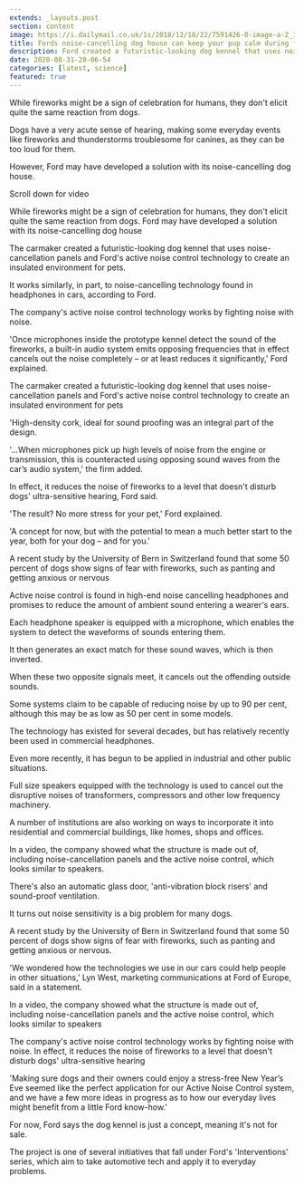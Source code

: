 ```yaml
---
extends: _layouts.post
section: content
image: https://i.dailymail.co.uk/1s/2018/12/18/22/7591426-0-image-a-2_1545172598549.jpg 
title: Fords noise-cancelling dog house can keep your pup calm during fireworks and thunderstorms 
description: Ford created a futuristic-looking dog kennel that uses noise-cancellation panels and the carmarkers active noise control technology to create an insulated environment for pets. 
date: 2020-08-31-20-06-54 
categories: [latest, science] 
featured: true 
--- 
```

While fireworks might be a sign of celebration for humans, they don't elicit quite the same reaction from dogs. 

Dogs have a very acute sense of hearing, making some everyday events like fireworks and thunderstorms troublesome for canines, as they can be too loud for them. 

However, Ford may have developed a solution with its noise-cancelling dog house. 

Scroll down for video 

While fireworks might be a sign of celebration for humans, they don't elicit quite the same reaction from dogs. Ford may have developed a solution with its noise-cancelling dog house

The carmaker created a futuristic-looking dog kennel that uses noise-cancellation panels and Ford's active noise control technology to create an insulated environment for pets. 

It works similarly, in part, to noise-cancelling technology found in headphones in cars, according to Ford. 

The company's active noise control technology works by fighting noise with noise.

'Once microphones inside the prototype kennel detect the sound of the fireworks, a built-in audio system emits opposing frequencies that in effect cancels out the noise completely – or at least reduces it significantly,' Ford explained. 

The carmaker created a futuristic-looking dog kennel that uses noise-cancellation panels and Ford's active noise control technology to create an insulated environment for pets

'High-density cork, ideal for sound proofing was an integral part of the design.

'...When microphones pick up high levels of noise from the engine or transmission, this is counteracted using opposing sound waves from the car’s audio system,' the firm added. 

In effect, it reduces the noise of fireworks to a level that doesn't disturb dogs' ultra-sensitive hearing, Ford said. 

'The result? No more stress for your pet,' Ford explained.

'A concept for now, but with the potential to mean a much better start to the year, both for your dog – and for you.' 

A recent study by the University of Bern in Switzerland found that some 50 percent of dogs show signs of fear with fireworks, such as panting and getting anxious or nervous

Active noise control is found in high-end noise cancelling headphones and promises to reduce the amount of ambient sound entering a wearer's ears. 

Each headphone speaker is equipped with a microphone, which enables the system to detect the waveforms of sounds entering them.

It then generates an exact match for these sound waves, which is then inverted. 

When these two opposite signals meet, it cancels out the offending outside sounds.

Some systems claim to be capable of reducing noise by up to 90 per cent, although this may be as low as 50 per cent in some models.

The technology has existed for several decades, but has relatively recently been used in commercial headphones.

Even more recently, it has begun to be applied in industrial and other public situations.

Full size speakers equipped with the technology is used to cancel out the disruptive noises of transformers, compressors and other low frequency machinery.

A number of institutions are also working on ways to incorporate it into residential and commercial buildings, like homes, shops and offices. 

In a video, the company showed what the structure is made out of, including noise-cancellation panels and the active noise control, which looks similar to speakers.

There's also an automatic glass door, 'anti-vibration block risers' and sound-proof ventilation. 

It turns out noise sensitivity is a big problem for many dogs. 

A recent study by the University of Bern in Switzerland found that some 50 percent of dogs show signs of fear with fireworks, such as panting and getting anxious or nervous.  

'We wondered how the technologies we use in our cars could help people in other situations,' Lyn West, marketing communications at Ford of Europe, said in a statement. 

In a video, the company showed what the structure is made out of, including noise-cancellation panels and the active noise control, which looks similar to speakers

The company's active noise control technology works by fighting noise with noise. In effect, it reduces the noise of fireworks to a level that doesn't disturb dogs' ultra-sensitive hearing

'Making sure dogs and their owners could enjoy a stress-free New Year’s Eve seemed like the perfect application for our Active Noise Control system, and we have a few more ideas in progress as to how our everyday lives might benefit from a little Ford know-how.' 

For now, Ford says the dog kennel is just a concept, meaning it's not for sale. 

The project is one of several initiatives that fall under Ford's 'Interventions' series, which aim to take automotive tech and apply it to everyday problems. 

